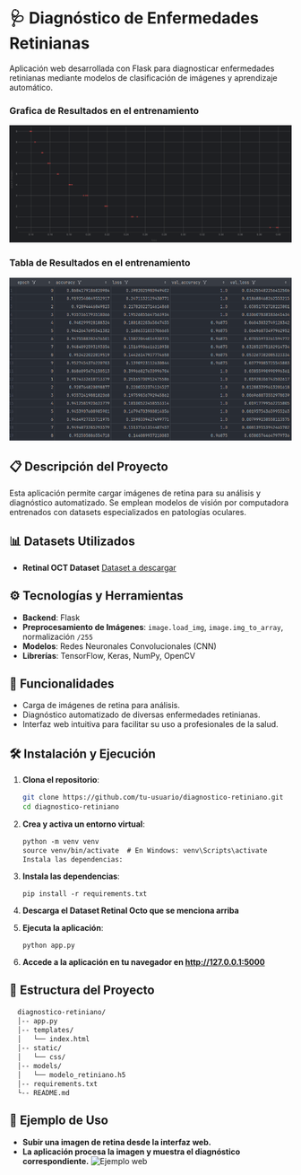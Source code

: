 # 🩺 Diagnóstico de Enfermedades Retinianas
Aplicación web desarrollada con Flask para diagnosticar enfermedades retinianas mediante modelos de clasificación de imágenes y aprendizaje automático.

### Grafica de Resultados en el entrenamiento
![Grafica de Resultados de entrenamiento](GraficaResult.png)
### Tabla de Resultados en el entrenamiento
![Tabla de resultados del entrenamiento](Tablaresultados.png)


## 📋 Descripción del Proyecto

Esta aplicación permite cargar imágenes de retina para su análisis y diagnóstico automatizado. Se emplean modelos de visión por computadora entrenados con datasets especializados en patologías oculares.

## 📊 Datasets Utilizados

- **Retinal OCT Dataset** [Dataset a descargar](https://www.kaggle.com/datasets/paultimothymooney/kermany2018)

## ⚙️ Tecnologías y Herramientas

- **Backend**: Flask
- **Preprocesamiento de Imágenes**: `image.load_img`, `image.img_to_array`, normalización `/255`
- **Modelos**: Redes Neuronales Convolucionales (CNN)
- **Librerías**: TensorFlow, Keras, NumPy, OpenCV

## 🚀 Funcionalidades

- Carga de imágenes de retina para análisis.
- Diagnóstico automatizado de diversas enfermedades retinianas.
- Interfaz web intuitiva para facilitar su uso a profesionales de la salud.

## 🛠️ Instalación y Ejecución

1. **Clona el repositorio**:

   ```bash
   git clone https://github.com/tu-usuario/diagnostico-retiniano.git
   cd diagnostico-retiniano
2. **Crea y activa un entorno virtual**:

    ```
    python -m venv venv
    source venv/bin/activate  # En Windows: venv\Scripts\activate
   Instala las dependencias:
3. **Instala las dependencias**:

   ```
   pip install -r requirements.txt
4. **Descarga el Dataset Retinal Octo que se menciona arriba**

5. **Ejecuta la aplicación**:

   ```
   python app.py
6. **Accede a la aplicación en tu navegador en http://127.0.0.1:5000**

## 📁 Estructura del Proyecto

      
      diagnostico-retiniano/
      │-- app.py
      │-- templates/
      │   └── index.html
      │-- static/
      │   └── css/
      │-- models/
      │   └── modelo_retiniano.h5
      │-- requirements.txt
      └-- README.md


## 📸 Ejemplo de Uso
- **Subir una imagen de retina desde la interfaz web.**
- **La aplicación procesa la imagen y muestra el diagnóstico correspondiente.**
![Ejemplo web](Web.png)

